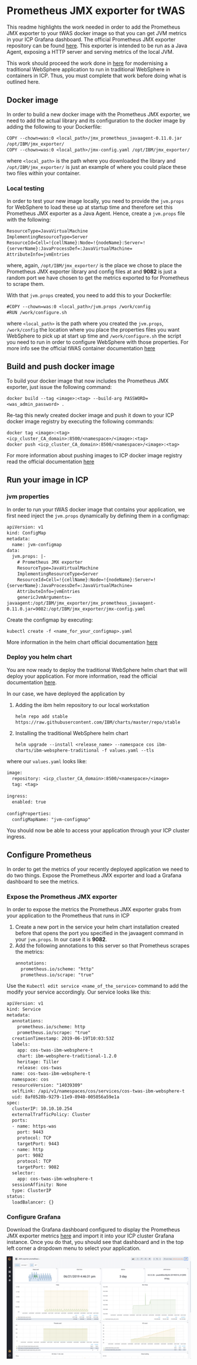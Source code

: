 # Prometheus JMX exporter for tWAS

This readme highlights the work needed in order to add the Prometheus JMX exporter to your tWAS docker image so that you can get JVM metrics in your ICP Grafana dashboard. The official Prometheus JMX exporter repository can be found [here](https://github.com/prometheus/jmx_exporter). This exporter is intended to be run as a Java Agent, exposing a HTTP server and serving metrics of the local JVM.

This work should proceed the work done in [here](https://github.ibm.com/CASE/cloudpak-for-applications/blob/master/tWAS-build.md) for modernising a traditional WebSphere application to run in traditional WebSphere in containers in ICP. Thus, you must complete that work before doing what is outlined here.

## Docker image

In order to build a new docker image with the Prometheus JMX exporter, we need to add the actual library and its configuration to the docker image by adding the following to your Dockerfile:

```
COPY --chown=was:0 <local_path>/jmx_prometheus_javaagent-0.11.0.jar /opt/IBM/jmx_exporter/
COPY --chown=was:0 <local_path>/jmx-config.yaml /opt/IBM/jmx_exporter/
```

where `<local_path>` is the path where you downloaded the library and `/opt/IBM/jmx_exporter/` is just an example of where you could place these two files within your container.

### Local testing

In order to test your new image locally, you need to provide the `jvm.props` for WebSphere to load these up at startup time and therefore set this Prometheus JMX exporter as a Java Agent. Hence, create a `jvm.props` file with the following:


```
ResourceType=JavaVirtualMachine
ImplementingResourceType=Server
ResourceId=Cell=!{cellName}:Node=!{nodeName}:Server=!{serverName}:JavaProcessDef=:JavaVirtualMachine=
AttributeInfo=jvmEntries
```

where, again, `/opt/IBM/jmx_exporter/` is the place we chose to place the Prometheus JMX exporter library and config files at and **9082** is just a random port we have chosen to get the metrics exported to for Prometheus to scrape them.

With that `jvm.props` created, you need to add this to your Dockerfile:

```
#COPY --chown=was:0 <local_path>/jvm.props /work/config
#RUN /work/configure.sh
```

where `<local_path>` is the path where you created the `jvm.props`, `/work/config` the location where you place the properties files you want WebSphere to pick up at start up time and `/work/configure.sh` the script you need to run in order to configure WebSphere with those properties. For more info see the official tWAS container documentation [here](https://github.com/WASdev/ci.docker.websphere-traditional)

## Build and push docker image

To build your docker image that now includes the Prometheus JMX exporter, just issue the following command:

```
docker build --tag <image>:<tag> --build-arg PASSWORD=<was_admin_password> .
```

Re-tag this newly created docker image and push it down to your ICP docker image registry by executing the following commands:

```
docker tag <image>:<tag> <icp_cluster_CA_domain>:8500/<namespace>/<image>:<tag>
docker push <icp_cluster_CA_domain>:8500/<namespace>/<image>:<tag>
```

For more information about pushing images to ICP docker image registry read the official documentation [here](https://www.ibm.com/support/knowledgecenter/en/SSBS6K_3.2.0/manage_images/using_docker_cli.html)


## Run your image in ICP

### jvm properties

In order to run your tWAS docker image that contains your application, we first need inject the `jvm.props` dynamically by defining them in a configmap:

```
apiVersion: v1
kind: ConfigMap
metadata:
  name: jvm-configmap
data:
  jvm.props: |-
    # Prometheus JMX exporter
    ResourceType=JavaVirtualMachine
    ImplementingResourceType=Server
    ResourceId=Cell=!{cellName}:Node=!{nodeName}:Server=!{serverName}:JavaProcessDef=:JavaVirtualMachine=
    AttributeInfo=jvmEntries
    genericJvmArguments=-javaagent:/opt/IBM/jmx_exporter/jmx_prometheus_javaagent-0.11.0.jar=9082:/opt/IBM/jmx_exporter/jmx-config.yaml
```

Create the configmap by executing:

```
kubectl create -f <name_for_your_configmap>.yaml
```

More information in the helm chart official documentation [here](https://github.com/IBM/charts/tree/master/stable/ibm-websphere-traditional#configure-environment-using-configuration-properties)

### Deploy you helm chart

You are now ready to deploy the traditional WebSphere helm chart that will deploy your application. For more information, read the official documentation [here](https://github.com/IBM/charts/tree/master/stable/ibm-websphere-traditional#install-the-helm-chart).

In our case, we have deployed the application by

1. Adding the ibm helm repository to our local workstation
    ```
    helm repo add stable https://raw.githubusercontent.com/IBM/charts/master/repo/stable
    ```
2. Installing the traditional WebSphere helm chart
    ```
    helm upgrade --install <release_name> --namespace cos ibm-charts/ibm-websphere-traditional -f values.yaml --tls
    ```

where our `values.yaml` looks like:

```
image:
  repository: <icp_cluster_CA_domain>:8500/<namespace>/<image>
  tag: <tag>

ingress:
  enabled: true

configProperties:
  configMapName: "jvm-configmap"
```

You should now be able to access your application through your ICP cluster ingress.

## Configure Prometheus

In order to get the metrics of your recently deployed application we need to do two things. Expose the Prometheus JMX exporter and load a Grafana dashboard to see the metrics.

### Expose the Prometheus JMX exporter

In order to expose the metrics the Prometheus JMX exporter grabs from your application to the Prometheus that runs in ICP

1. Create a new port in the service your helm chart installation created before that opens the port you specified in the javaagent command in your `jvm.props`. In our case it is **9082**.
2. Add the following annotations to this server so that Prometheus scrapes the metrics:
    ```
    annotations:
      prometheus.io/scheme: "http"
      prometheus.io/scrape: "true"
    ```

Use the `Kubectl edit service <name_of_the_service>` command to add the modify your service accordingly. Our service looks like this:

```
apiVersion: v1
kind: Service
metadata:
  annotations:
    prometheus.io/scheme: http
    prometheus.io/scrape: "true"
  creationTimestamp: 2019-06-19T10:03:53Z
  labels:
    app: cos-twas-ibm-websphere-t
    chart: ibm-websphere-traditional-1.2.0
    heritage: Tiller
    release: cos-twas
  name: cos-twas-ibm-websphere-t
  namespace: cos
  resourceVersion: "14039309"
  selfLink: /api/v1/namespaces/cos/services/cos-twas-ibm-websphere-t
  uid: 8af0528b-9279-11e9-8940-005056a59e1a
spec:
  clusterIP: 10.10.10.254
  externalTrafficPolicy: Cluster
  ports:
  - name: https-was
    port: 9443
    protocol: TCP
    targetPort: 9443
  - name: http
    port: 9082
    protocol: TCP
    targetPort: 9082
  selector:
    app: cos-twas-ibm-websphere-t
  sessionAffinity: None
  type: ClusterIP
status:
  loadBalancer: {}
```

### Configure Grafana

Download the Grafana dashboard configured to display the Prometheus JMX exporter metrics [here](https://grafana.com/dashboards/7727) and import it into your ICP cluster Grafana instance. Once you do that, you should see that dashboard and in the top left corner a dropdown menu to select your application.

![image1](images/image1.png)
